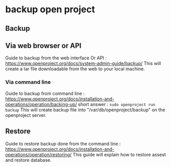 # backup open project

## Backup

## Via web browser or API

Guide to backup from the web interface Or API : https://www.openproject.org/docs/system-admin-guide/backup/
This will create a tar file downloadable from the web to your local machine.

### Via command line 

Guide to backup from command line : https://www.openproject.org/docs/installation-and-operations/operation/backing-up/
short answer : `sudo openproject run backup`
This will create backup file into "/var/db/openproject/backup" on the openproject server.

## Restore 

Guide to restore backup done from the command line : https://www.openproject.org/docs/installation-and-operations/operation/restoring/
This guide will explain how to restore assest and restore database.
